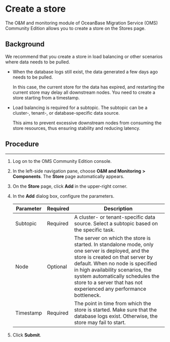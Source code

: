 # Create a store 

The O\&M and monitoring module of OceanBase Migration Service (OMS) Community Edition allows you to create a store on the Stores page. 

## Background 

We recommend that you create a store in load balancing or other scenarios where data needs to be pulled. 

* When the database logs still exist, the data generated a few days ago needs to be pulled. 

  In this case, the current store for the data has expired, and restarting the current store may delay all downstream nodes. You need to create a store starting from a timestamp.
  

* Load balancing is required for a subtopic. The subtopic can be a cluster-, tenant-, or database-specific data source. 

  This aims to prevent excessive downstream nodes from consuming the store resources, thus ensuring stability and reducing latency.
  

## Procedure 
------------------------------

1. Log on to the OMS Community Edition console.

   

2. In the left-side navigation pane, choose **O\&M and Monitoring** **\>** **Components**. The **Store** page automatically appears.

   

3. On the **Store** page, click **Add** in the upper-right corner. 
   

4. In the **Add** dialog box, configure the parameters. 

   

   | Parameter | Required |                                                                                                                                                               Description                                                                                                                                                               |
   |-----------|----------|-----------------------------------------------------------------------------------------------------------------------------------------------------------------------------------------------------------------------------------------------------------------------------------------------------------------------------------------|
   | Subtopic  | Required | A cluster- or tenant-specific data source. Select a subtopic based on the specific task.                                                                                                                                                                                                                                                |
   | Node      | Optional | The server on which the store is started.  In standalone mode, only one server is deployed, and the store is created on that server by default. When no node is specified in high availability scenarios, the system automatically schedules the store to a server that has not experienced any performance bottleneck. |
   | Timestamp | Required | The point in time from which the store is started.  Make sure that the database logs exist. Otherwise, the store may fail to start.                                                                                                                                                                                     |

   

5. Click **Submit**.

   



